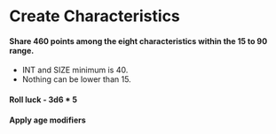 <!-- TITLE: Character Creation -->
<!-- SUBTITLE: Steps -->

# Create Characteristics
#### Share 460 points among the eight characteristics within the 15 to 90 range. 
* INT and SIZE minimum is 40.
* Nothing can be lower than 15.

#### Roll luck - 3d6 * 5

#### Apply age modifiers

